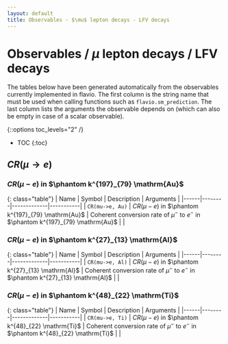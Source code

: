 ```yaml
---
layout: default
title: Observables - $\mu$ lepton decays - LFV decays
---
```


# Observables / $\mu$ lepton decays / LFV decays



The tables below have been generated automatically from the observables currently
implemented in flavio. The first column is the string name that must  be used
when calling functions such as `flavio.sm_prediction`. The last column lists
the arguments the observable depends on (which can also be empty in case of
a scalar observable).



{::options toc_levels="2" /}

* TOC
{:toc}

## $CR(\mu\to e)$

### $CR(\mu - e)$ in $\phantom k^{197}_{79} \mathrm{Au}$

{: class="table"}
| Name | Symbol | Description | Arguments |
|------|--------|-------------|-----------|
| `CR(mu->e, Au)` | $CR(\mu - e)$ in $\phantom k^{197}_{79} \mathrm{Au}$ | Coherent conversion rate of $\mu^-$ to $e^-$ in $\phantom k^{197}_{79} \mathrm{Au}$ |  |


### $CR(\mu - e)$ in $\phantom k^{27}_{13} \mathrm{Al}$

{: class="table"}
| Name | Symbol | Description | Arguments |
|------|--------|-------------|-----------|
| `CR(mu->e, Al)` | $CR(\mu - e)$ in $\phantom k^{27}_{13} \mathrm{Al}$ | Coherent conversion rate of $\mu^-$ to $e^-$ in $\phantom k^{27}_{13} \mathrm{Al}$ |  |


### $CR(\mu - e)$ in $\phantom k^{48}_{22} \mathrm{Ti}$

{: class="table"}
| Name | Symbol | Description | Arguments |
|------|--------|-------------|-----------|
| `CR(mu->e, Ti)` | $CR(\mu - e)$ in $\phantom k^{48}_{22} \mathrm{Ti}$ | Coherent conversion rate of $\mu^-$ to $e^-$ in $\phantom k^{48}_{22} \mathrm{Ti}$ |  |


